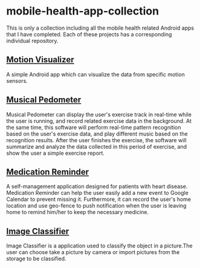 # mobile-health-app-collection
This is only a collection including all the mobile health related Android apps that I have completed. Each of these projects has a corresponding individual repository.

## [Motion Visualizer](https://github.com/icycoke/motion-visualizer)
A simple Android app which can visualize the data from specific motion sensors.

## [Musical Pedometer](https://github.com/icycoke/musical-pedometer)
Musical Pedometer can display the user's exercise track in real-time while the user is running, and record related exercise data in the background. At the same time, this software will perform real-time pattern recognition based on the user's exercise data, and play different music based on the recognition results. After the user finishes the exercise, the software will summarize and analyze the data collected in this period of exercise, and show the user a simple exercise report.

## [Medication Reminder](https://github.com/icycoke/medication-reminder)
A self-management application designed for patients with heart disease. Medication Reminder can help the user easily add a new event to Google Calendar to prevent missing it. Furthermore, it can record the user's home location and use geo-fence to push notification when the user is leaving home to remind him/her to keep the necessary medicine.

## [Image Classifier](https://github.com/icycoke/image-classifier)
Image Classifier is a application used to classify the object in a picture.The user can choose take a picture by camera or import pictures from the storage to be classified.
